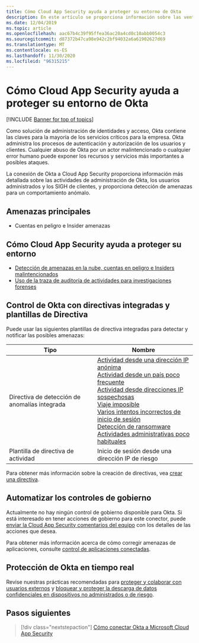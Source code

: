 ```yaml
---
title: Cómo Cloud App Security ayuda a proteger su entorno de Okta
description: En este artículo se proporciona información sobre las ventajas de conectar la aplicación Okta a Cloud App Security mediante el conector de API para la visibilidad y el control del uso.
ms.date: 12/04/2019
ms.topic: article
ms.openlocfilehash: aac67b4c39f95ffea36ac20a4cd0c10abb0054c3
ms.sourcegitcommit: d87372b47ca98e942c2bf94032a6a61902627d69
ms.translationtype: MT
ms.contentlocale: es-ES
ms.lasthandoff: 11/30/2020
ms.locfileid: "96315215"
---
```

# <a name="how-cloud-app-security-helps-protect-your-okta-environment"></a>Cómo Cloud App Security ayuda a proteger su entorno de Okta

[!INCLUDE [Banner for top of topics](includes/banner.md)]

Como solución de administración de identidades y acceso, Okta contiene las claves para la mayoría de los servicios críticos para la empresa. Okta administra los procesos de autenticación y autorización de los usuarios y clientes. Cualquier abuso de Okta por un actor malintencionado o cualquier error humano puede exponer los recursos y servicios más importantes a posibles ataques.

La conexión de Okta a Cloud App Security proporciona información más detallada sobre las actividades de administración de Okta, los usuarios administrados y los SIGH de clientes, y proporciona detección de amenazas para un comportamiento anómalo.

## <a name="main-threats"></a>Amenazas principales

- Cuentas en peligro e Insider amenazas

## <a name="how-cloud-app-security-helps-to-protect-your-environment"></a>Cómo Cloud App Security ayuda a proteger su entorno

- [Detección de amenazas en la nube, cuentas en peligro e Insiders malintencionados](best-practices.md#detect-cloud-threats-compromised-accounts-malicious-insiders-and-ransomware)
- [Uso de la traza de auditoría de actividades para investigaciones forenses](best-practices.md#use-the-audit-trail-of-activities-for-forensic-investigations)

## <a name="control-okta-with-built-in-policies-and-policy-templates"></a>Control de Okta con directivas integradas y plantillas de Directiva

Puede usar las siguientes plantillas de directiva integradas para detectar y notificar las posibles amenazas:

| Tipo | Nombre |
| ---- | ---- |
| Directiva de detección de anomalías integrada | [Actividad desde una dirección IP anónima](anomaly-detection-policy.md#activity-from-anonymous-ip-addresses)<br />[Actividad desde un país poco frecuente](anomaly-detection-policy.md#activity-from-infrequent-country)<br />[Actividad desde direcciones IP sospechosas](anomaly-detection-policy.md#activity-from-suspicious-ip-addresses)<br />[Viaje imposible](anomaly-detection-policy.md#impossible-travel)<br />[Varios intentos incorrectos de inicio de sesión](anomaly-detection-policy.md#multiple-failed-login-attempts)<br />[Detección de ransomware](anomaly-detection-policy.md#ransomware-activity)<br />[Actividades administrativas poco habituales](anomaly-detection-policy.md#unusual-activities-by-user) |
| Plantilla de directiva de actividad | Inicio de sesión desde una dirección IP de riesgo |

Para obtener más información sobre la creación de directivas, vea [crear una directiva](control-cloud-apps-with-policies.md#create-a-policy).

## <a name="automate-governance-controls"></a>Automatizar los controles de gobierno

Actualmente no hay ningún control de gobierno disponible para Okta. Si está interesado en tener acciones de gobierno para este conector, puede [enviar la Cloud App Security comentarios del equipo](support-and-ts.md#feedback) con los detalles de las acciones que desea.

Para obtener más información acerca de cómo corregir amenazas de aplicaciones, consulte [control de aplicaciones conectadas](governance-actions.md).

## <a name="protect-okta-in-real-time"></a>Protección de Okta en tiempo real

Revise nuestras prácticas recomendadas para [proteger y colaborar con usuarios externos](best-practices.md#secure-collaboration-with-external-users-by-enforcing-real-time-session-controls) y [bloquear y proteger la descarga de datos confidenciales en dispositivos no administrados o de riesgo](best-practices.md#block-and-protect-download-of-sensitive-data-to-unmanaged-or-risky-devices).

## <a name="next-steps"></a>Pasos siguientes

> [!div class="nextstepaction"]
> [Cómo conectar Okta a Microsoft Cloud App Security](connect-okta-to-microsoft-cloud-app-security.md)
